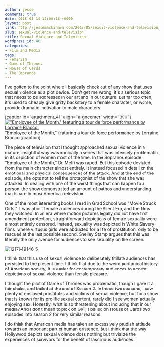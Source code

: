 ```yaml
---
author: jesse
comments: true
date: 2015-05-18 18:00:16 +0000
layout: post
link: http://jessemackinnon.com/2015/05/sexual-violence-and-television/
slug: sexual-violence-and-television
title: Sexual Violence and Television.
wordpress_id: 40
categories:
- Film and Media
tags:
- Feminism
- Game of Thrones
- House of Cards
- The Sopranos
---
```


I've gotten to the point where I basically check out of any show that uses sexual violence as a plot device. Don't get me wrong, it's a serious topic that needs to be addressed in our art and in our culture. But far too often, it's used to cheaply give gritty backstory to a female character, or worse, provide dramatic motivation to male characters.

[caption id="attachment_41" align="aligncenter" width="300"][!["Employee of the Month," featuring a tour de force performance by Lorraine Bracco.](http://jessemackinnon.com/wp-content/uploads/2015/08/1200-300x169.jpg)](http://jessemackinnon.com/wp-content/uploads/2015/08/1200.jpg) "Employee of the Month," featuring a tour de force performance by Lorraine Bracco.[/caption]

The piece of television that I thought approached sexual violence in a mature, insightful way was ironically a series that was intensely problematic in its depiction of women most of the time. In the Sopranos episode "Employee of the Month," Dr. Melfi was raped. But this episode deviated from the main character almost entirely. It instead focused in detail on the emotional and physical consequences of the attack. And at the end of the episode, she opts not to tell the protagonist of the show that she was attacked. In dealing with one of the worst things that can happen to a person, the show demonstrated an amount of pathos and understanding that is rare in most American television.




One of the most interesting books I read in Grad School was "Movie Struck Girls." It was about female audiences during the Silent Era, and the films they watched. In an era where motion pictures legally did not have first amendment protection, straightforward depictions of female sexuality were almost entirely censored. Instead, sexuality was depicted in White Slavery films, where virtuous girls were abducted for a life of prostitution, only to be rescued at the last possible second. Shelley Stamp argues that this was literally the only avenue for audiences to see sexuality on the screen.

[![1217649146_5](http://jessemackinnon.com/wp-content/uploads/2015/08/1217649146_5-300x225.jpg)](http://jessemackinnon.com/wp-content/uploads/2015/08/1217649146_5.jpg)

I think that this use of sexual violence to deliberately titillate audiences has persisted to the present time. I think that due to the weird puritanical history of American society, it is easier for contemporary audiences to accept depictions of sexual violence than female pleasure.

I thought the pilot of Game of Thrones was problematic, though I gave it a fair shake, and bailed at the end of Season 2. In those two seasons, I saw plenty of enslaved prostitutes and victims of sexual violence, but for a show that is known for its prolific sexual content, rarely did I see women actually enjoying sex. Honestly, what is so threatening about including that in our media? And I don't mean to pick on GoT; I bailed on House of Cards two episodes into season 2 for very similar reasons.

I do think that American media has taken an excessively prudish attitude towards an important part of human existence. But I think that the way Hollywood depicts sexual violence does nothing but trivialize the experiences of survivors for the benefit of lascivious audiences.


